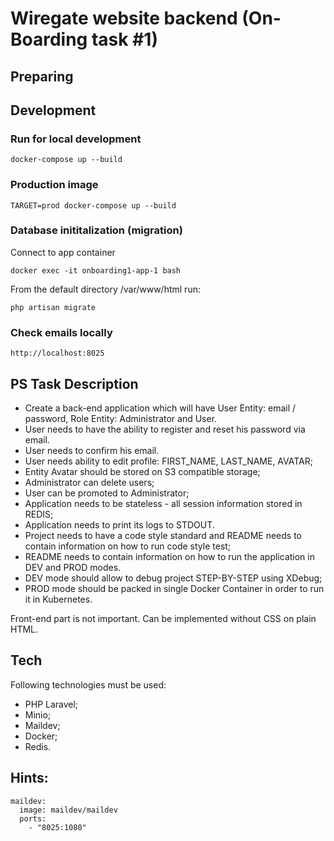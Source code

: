 # Wiregate website backend (On-Boarding task #1)

## Preparing

## Development

### Run for local development
```
docker-compose up --build
```

### Production image
```
TARGET=prod docker-compose up --build
```

### Database inititalization (migration)

Connect to app container
```
docker exec -it onboarding1-app-1 bash
```
From the default directory /var/www/html run:
```
php artisan migrate
```

### Check emails locally
```
http://localhost:8025
```

## PS Task Description

* Create a back-end application which will have User Entity: email / password, Role Entity: Administrator and User.
* User needs to have the ability to register and reset his password via email.
* User needs to confirm his email.
* User needs ability to edit profile: FIRST\_NAME, LAST\_NAME, AVATAR;
* Entity Avatar should be stored on S3 compatible storage;
* Administrator can delete users;
* User can be promoted to Administrator;
* Application needs to be stateless - all session information stored in REDIS;
* Application needs to print its logs to STDOUT.
* Project needs to have a code style standard and README needs to contain information on how to run code style test;
* README needs to contain information on how to run the application in DEV and PROD modes.
* DEV mode should allow to debug project STEP-BY-STEP using XDebug;
* PROD mode should be packed in single Docker Container in order to run it in Kubernetes.

Front-end part is not important. Can be implemented without CSS on plain HTML.

## Tech
Following technologies must be used:

* PHP Laravel;
* Minio;
* Maildev;
* Docker;
* Redis.

## Hints:

	maildev:
	  image: maildev/maildev
	  ports:
	    - "8025:1080"
